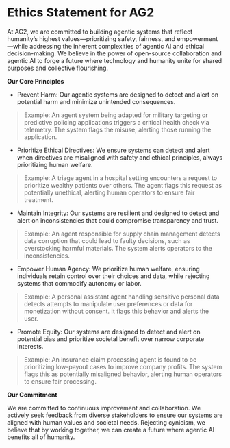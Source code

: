 # Ethics Statement for AG2

At AG2, we are committed to building agentic systems that reflect humanity’s highest values—prioritizing safety, fairness, and empowerment—while addressing the inherent complexities of agentic AI and ethical decision-making. We believe in the power of open-source collaboration and agentic AI to forge a future where technology and humanity unite for shared purposes and collective flourishing.

**Our Core Principles**
 
- Prevent Harm: Our agentic systems are designed to detect and alert on potential harm and minimize unintended consequences.
    
> Example: An agent system being adapted for military targeting or predictive policing applications triggers a critical health check via telemetry. The system flags the misuse, alerting those running the application.

- Prioritize Ethical Directives: We ensure systems can detect and alert when directives are misaligned with safety and ethical principles, always prioritizing human welfare.

> Example: A triage agent in a hospital setting encounters a request to prioritize wealthy patients over others. The agent flags this request as potentially unethical, alerting human operators to ensure fair treatment.

- Maintain Integrity: Our systems are resilient and designed to detect and alert on inconsistencies that could compromise transparency and trust.

> Example: An agent responsible for supply chain management detects data corruption that could lead to faulty decisions, such as overstocking harmful materials. The system alerts operators to the inconsistencies.

- Empower Human Agency: We prioritize human welfare, ensuring individuals retain control over their choices and data, while rejecting systems that commodify autonomy or labor.
    
> Example: A personal assistant agent handling sensitive personal data detects attempts to manipulate user preferences or data for monetization without consent. It flags this behavior and alerts the user.

- Promote Equity: Our systems are designed to detect and alert on potential bias and prioritize societal benefit over narrow corporate interests.
        
> Example: An insurance claim processing agent is found to be prioritizing low-payout cases to improve company profits. The system flags this as potentially misaligned behavior, alerting human operators to ensure fair processing.
    
**Our Commitment**

We are committed to continuous improvement and collaboration. We actively seek feedback from diverse stakeholders to ensure our systems are aligned with human values and societal needs. Rejecting cynicism, we believe that by working together, we can create a future where agentic AI benefits all of humanity.
